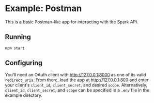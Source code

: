 # Example: Postman

This is a basic Postman-like app for interacting with the Spark API.

## Running

`npm start`

## Configuring

You'll need an OAuth client with http://127.0.0.1:8000 as one of its valid `redirect_uris`. From there, load the app at http://127.0.0.1:800 and enter your client's `client_id`, `client_secret`, and desired `scope`. Alternatively, `client_id`, `client_secret`, and `scope` can be specified in a `.env` file in the example directory.
